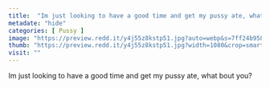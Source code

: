 ```yaml
---
title:  "Im just looking to have a good time and get my pussy ate, what bout you?"
metadate: "hide"
categories: [ Pussy ]
image: "https://preview.redd.it/y4j55z8kstp51.jpg?auto=webp&s=7ff24b958388c0f4ef30600a45d748a28eb7a73d"
thumb: "https://preview.redd.it/y4j55z8kstp51.jpg?width=1080&crop=smart&auto=webp&s=557448066c3cae8ec383dd6eb619584b75c8c357"
visit: ""
---
```

Im just looking to have a good time and get my pussy ate, what bout you?
